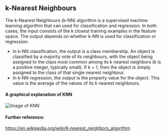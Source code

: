 ## k-Nearest Neighbours
The k-Nearest Neighbours (k-NN) algorithm is a supervised machine learning algorithm that can used for classification and regression.
In both cases, the input consists of the k closest training examples in the feature space. The output depends on whether k-NN is used for classification or regression:
 * In k-NN classification, the output is a class membership. An object is classified by a majority vote of its neighbours, with the object being assigned to the class most common among its k nearest neighbors (k is a positive integer, typically small). If k = 1, then the object is simply assigned to the class of that single nearest neighbour.
 * In k-NN regression, the output is the property value for the object. This value is the average of the values of its k nearest neighbours.

#### A graphical explanation of KNN
![Image of KNN](https://cdn-images-1.medium.com/max/960/0*Sk18h9op6uK9EpT8.)

#### Further reference:
https://en.wikipedia.org/wiki/K-nearest_neighbors_algorithm
